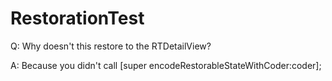 RestorationTest
===============

Q: Why doesn't this restore to the RTDetailView?

A: Because you didn't call [super encodeRestorableStateWithCoder:coder];
